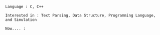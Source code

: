     Language : C, C++

    Interested in : Text Parsing, Data Structure, Programming Language, and Simulation

    Now.... : 
